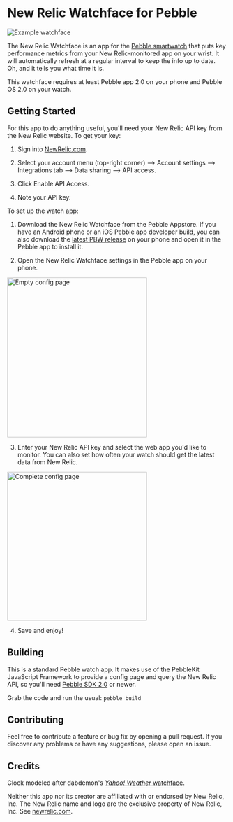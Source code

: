 New Relic Watchface for Pebble
==============================

<img src="http://chrisregado.github.io/newrelic-watch/screenshots/watchface.png" alt="Example watchface"/>

The New Relic Watchface is an app for the [Pebble smartwatch](http://getpebble.com) 
that puts key performance metrics from your New Relic-monitored app on your 
wrist. It will automatically refresh at a regular interval to keep the info 
up to date. Oh, and it tells you what time it is.

This watchface requires at least Pebble app 2.0 on your phone and Pebble OS 2.0
on your watch.


Getting Started
---------------

For this app to do anything useful, you'll need your New Relic API key from the 
New Relic website. To get your key:

1. Sign into [NewRelic.com](https://newrelic.com).

2. Select your account menu (top-right corner) --> Account settings --> 
Integrations tab --> Data sharing --> API access.

3. Click Enable API Access.

4. Note your API key.

To set up the watch app:

1. Download the New Relic Watchface from the Pebble Appstore. If you have an
Android phone or an iOS Pebble app developer build, you can also download the 
[latest PBW release](https://github.com/ChrisRegado/newrelic-watch/releases/latest)
on your phone and open it in the Pebble app to install it.

2. Open the New Relic Watchface settings in the Pebble app on your phone.

  <img src="http://chrisregado.github.io/newrelic-watch/screenshots/config_blank.png" alt="Empty config page" width="320" height="365"/>

3. Enter your New Relic API key and select the web app you'd like to monitor.
You can also set how often your watch should get the latest data from New Relic.

  <img src="http://chrisregado.github.io/newrelic-watch/screenshots/config_complete.png" alt="Complete config page" width="320" height="340"/>

4. Save and enjoy!


Building
--------
This is a standard Pebble watch app. It makes use of the PebbleKit JavaScript
Framework to provide a config page and query the New Relic API, so you'll need
[Pebble SDK 2.0](https://developer.getpebble.com/2/getting-started/) or newer.

Grab the code and run the usual:
````pebble build````


Contributing
------------

Feel free to contribute a feature or bug fix by opening a pull request.
If you discover any problems or have any suggestions, please open an issue.


Credits
-------

Clock modeled after dabdemon's 
[*Yahoo! Weather* watchface](http://www.mypebblefaces.com/apps/9518/7807/).

Neither this app nor its creator are affiliated with or endorsed by New 
Relic, Inc. The New Relic name and logo are the exclusive property of New 
Relic, Inc. See [newrelic.com](http://newrelic.com).
